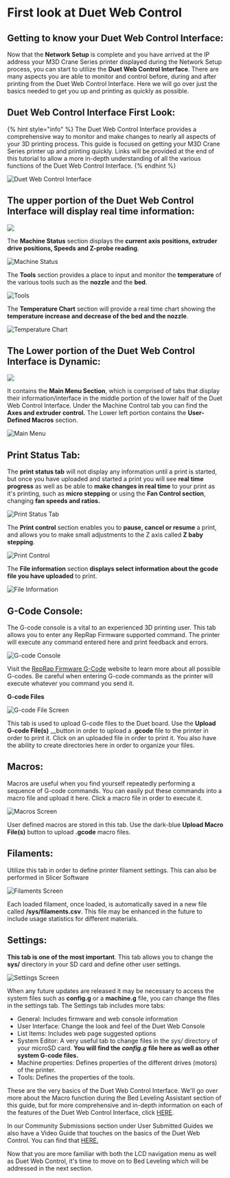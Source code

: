 # First look at Duet Web Control

## Getting to know your Duet Web Control Interface:

Now that the **Network Setup** is complete and you have arrived at the IP address your M3D Crane Series printer displayed during the Network Setup process, you can start to utilize the **Duet Web Control Interface**. There are many aspects you are able to monitor and control before, during and after printing from the Duet Web Control Interface. Here we will go over just the basics needed to get you up and printing as quickly as possible. 

## Duet Web Control Interface First Look:

{% hint style="info" %}
The Duet Web Control Interface provides a comprehensive way to monitor and make changes to nearly all aspects of your 3D printing process. This guide is focused on getting your M3D Crane Series printer up and printing quickly. Links will be provided at the end of this tutorial to allow a more in-depth understanding of all the various functions of the Duet Web Control Interface. 
{% endhint %}

![Duet Web Control Interface](../.gitbook/assets/duet1%20%281%29.png)

## The upper portion of the Duet Web Control Interface will display real time information:

![](../.gitbook/assets/duet1.png)

The **Machine Status** section displays the **current axis positions, extruder drive positions, Speeds and Z-probe reading**.

![Machine Status](../.gitbook/assets/duet4.png)

 The **Tools** section provides a place to input and monitor the **temperature** of the various tools such as the **nozzle** and the **bed**.

![Tools](../.gitbook/assets/duettools.jpg)

 The **Temperature Chart** section will provide a real time chart showing the **temperature increase and decrease of the bed and the nozzle**. 

![Temperature Chart](../.gitbook/assets/duettempchart.jpg)

## The Lower portion of the Duet Web Control Interface is Dynamic: <a id="the-lower-portion-of-the-duet-web-control-interface-is-dynamic"></a>

![](https://blobscdn.gitbook.com/v0/b/gitbook-28427.appspot.com/o/assets%2F-LHsKN4t1c1PNlAAcU9y%2F-LP-KHnOi0PK10VX4-4_%2F-LP-Qs1EIkn4NcqwWhKW%2FDuet5.png?alt=media&token=ebccf83b-80cf-47e5-9b36-89aebd2fcf29)

 It contains the **Main Menu Section**, which is comprised of tabs that display their information/interface in the middle portion of the lower half of the Duet Web Control Interface. Under the Machine Control tab you can find the **Axes and extruder control.** The Lower left portion contains the **User-Defined Macros** section.

![Main Menu](../.gitbook/assets/duetmachinecontrol.jpg)

## Print Status Tab: <a id="print-status-tab"></a>

The **print status tab** will not display any information until a print is started, but once you have uploaded and started a print you will see **real time progress** as well as be able to **make changes in real time** to your print as it's printing, such as **micro stepping** or using the **Fan Control section**, changing **fan speeds and ratios.**

![Print Status Tab](../.gitbook/assets/duet6%20%281%29.png)

 The **Print control** section enables you to **pause, cancel or resume** a print, and allows you to make small adjustments to the Z axis called **Z baby stepping**.

![Print Control ](../.gitbook/assets/duet6printcontrol.png)

 The **File information** section **displays select information about the gcode file you have uploaded** to print.

![File Information](../.gitbook/assets/duet6.png)



## **G-Code Console:**

The G-code console is a vital to an experienced 3D printing user. This tab allows you to enter any RepRap Firmware supported command. The printer will execute any command entered here and print feedback and errors. 

![G-code Console](../.gitbook/assets/levflucsim14bjh0-gcodescreen.PNG)

Visit the [RepRap Firmware G-Code](https://reprap.org/wiki/G-code) website to learn more about all possible G-codes. Be careful when entering G-code commands as the printer will execute whatever you command you send it.

**G-code Files**

![G-code File Screen](../.gitbook/assets/vuhuksyxberfyakj-gcodefilescreen.PNG)

This tab is used to upload G-code files to the Duet board. Use the **Upload G-code File\(s\)** __button in order to upload a _._**gcode** file to the printer in order to print it. Click on an uploaded file in order to print it. You also have the ability to create directories here in order to organize your files. 

## **Macros:**

Macros are useful when you find yourself repeatedly performing a sequence of G-code commands. You can easily put these commands into a macro file and upload it here. Click a macro file in order to execute it.

![Macros Screen](../.gitbook/assets/fewjngk0vnk3rcgd-macrosscreen.PNG)

User defined macros are stored in this tab. Use the dark-blue **Upload Macro File\(s\)** button to upload **.gcode** macro files. 

## **Filaments:**

Utilize this tab in order to define printer filament settings. This can also be performed in Slicer Software

![Filaments Screen](../.gitbook/assets/dlsuoxidsmtdjsar-filamentsscreen.PNG)

Each loaded filament, once loaded, is automatically saved in a new file called **/sys/filaments.csv**. This file may be enhanced in the future to include usage statistics for different materials.

## **Settings:**

**This tab is one of the most important**. This tab allows you to change the **sys/** directory in your SD card and define other user settings.

![Settings Screen](../.gitbook/assets/726ggigphugtd2tt-settingsscreen.PNG)

When any future updates are released it may be necessary to access the system files such as **config.g** or a **machine.g** file, you can change the files in the settings tab. The Settings tab includes more tabs:

* General: Includes firmware and web console information
* User Interface: Change the look and feel of the Duet Web Console
* List Items: Includes web page suggested options
* System Editor: A very useful tab to change files in the _sys/_ directory of your microSD card. **You will find the** _**config.g**_ **file here as well as other system G-code files.**
* Machine properties: Defines properties of the different drives \(motors\) of the printer.
* Tools: Defines the properties of the tools.

These are the very basics of the Duet Web Control Interface. We'll go over more about the Macro function during the Bed Leveling Assistant section of this guide, but for more comprehensive and in-depth information on each of the features of the Duet Web Control Interface, click [HERE](https://duet3d.dozuki.com/Wiki/Duet_Web_Control_Manual#Section_Overview).

In our Community Submissions section under User Submitted Guides we also have a Video Guide that touches on the basics of the Duet Web Control. You can find that [HERE. ](https://crane.printm3d.com/community-submissions-attributions/user-submitted-guides#duet-web-control-interface)

Now that you are more familiar with both the LCD navigation menu as well as Duet Web Control, it's time to move on to Bed Leveling which will be addressed in the next section.    

 

